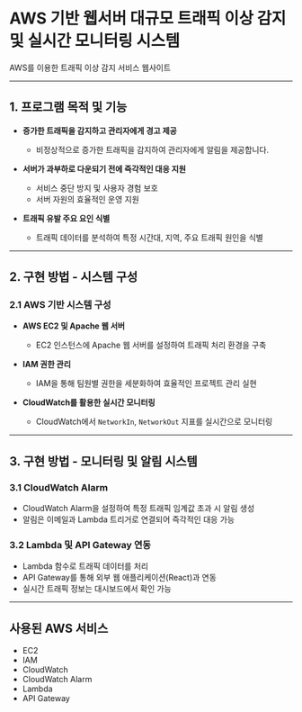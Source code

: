 # AWS 기반 웹서버 대규모 트래픽 이상 감지 및 실시간 모니터링 시스템

AWS를 이용한 트래픽 이상 감지 서비스 웹사이트

---

## 1. 프로그램 목적 및 기능

- **증가한 트래픽을 감지하고 관리자에게 경고 제공**
  - 비정상적으로 증가한 트래픽을 감지하여 관리자에게 알림을 제공합니다.

- **서버가 과부하로 다운되기 전에 즉각적인 대응 지원**
  - 서비스 중단 방지 및 사용자 경험 보호
  - 서버 자원의 효율적인 운영 지원

- **트래픽 유발 주요 요인 식별**
  - 트래픽 데이터를 분석하여 특정 시간대, 지역, 주요 트래픽 원인을 식별

---

## 2. 구현 방법 - 시스템 구성

### 2.1 AWS 기반 시스템 구성

- **AWS EC2 및 Apache 웹 서버**
  - EC2 인스턴스에 Apache 웹 서버를 설정하여 트래픽 처리 환경을 구축

- **IAM 권한 관리**
  - IAM을 통해 팀원별 권한을 세분화하여 효율적인 프로젝트 관리 실현

- **CloudWatch를 활용한 실시간 모니터링**
  - CloudWatch에서 `NetworkIn`, `NetworkOut` 지표를 실시간으로 모니터링

---

## 3. 구현 방법 - 모니터링 및 알림 시스템

### 3.1 CloudWatch Alarm

- CloudWatch Alarm을 설정하여 특정 트래픽 임계값 초과 시 알림 생성
- 알림은 이메일과 Lambda 트리거로 연결되어 즉각적인 대응 가능

### 3.2 Lambda 및 API Gateway 연동

- Lambda 함수로 트래픽 데이터를 처리
- API Gateway를 통해 외부 웹 애플리케이션(React)과 연동
- 실시간 트래픽 정보는 대시보드에서 확인 가능

---

## 사용된 AWS 서비스

- EC2
- IAM
- CloudWatch
- CloudWatch Alarm
- Lambda
- API Gateway
